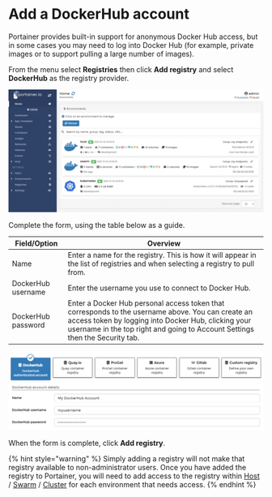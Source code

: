 # Add a DockerHub account

Portainer provides built-in support for anonymous Docker Hub access, but in some cases you may need to log into Docker Hub (for example, private images or to support pulling a large number of images).

From the menu select **Registries** then click **Add registry** and select **DockerHub** as the registry provider.

![](../../../.gitbook/assets/2.9-registries-add-dockerhub-1.gif)

Complete the form, using the table below as a guide.

| Field/Option       | Overview                                                                                                                                                                                                                                 |
| ------------------ | ---------------------------------------------------------------------------------------------------------------------------------------------------------------------------------------------------------------------------------------- |
| Name               | Enter a name for the registry. This is how it will appear in the list of registries and when selecting a registry to pull from.                                                                                                          |
| DockerHub username | Enter the username you use to connect to Docker Hub.                                                                                                                                                                                     |
| DockerHub password | Enter a Docker Hub personal access token that corresponds to the username above. You can create an access token by logging into Docker Hub, clicking your username in the top right and going to Account Settings then the Security tab. |

![](../../../.gitbook/assets/2.9-registries-add-dockerhub-2.png)

When the form is complete, click **Add registry**.

{% hint style="warning" %}
Simply adding a registry will not make that registry available to non-administrator users. Once you have added the registry to Portainer, you will need to add access to the registry within [Host](../../../user/docker/host/registries.md) / [Swarm](../../../user/docker/swarm/registries.md) / [Cluster](../../../user/kubernetes/cluster/registries.md) for each environment that needs access.
{% endhint %}

